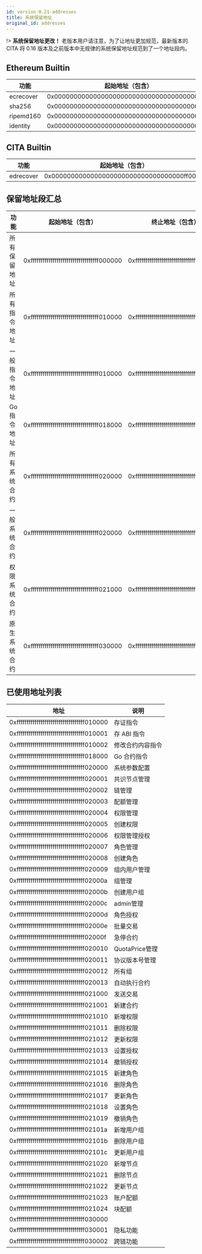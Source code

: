 ```yaml
---
id: version-0.21-addresses
title: 系统保留地址
original_id: addresses
---
```

!> **系统保留地址更改！** 老版本用户请注意，为了让地址更加规范，最新版本的 CITA 将 0.16 版本及之前版本中无规律的系统保留地址规范到了一个地址段内。

## Ethereum Builtin

| 功能        | 起始地址（包含）                                   |
| --------- | ------------------------------------------ |
| ecrecover | 0x0000000000000000000000000000000000000001 |
| sha256    | 0x0000000000000000000000000000000000000002 |
| ripemd160 | 0x0000000000000000000000000000000000000003 |
| identity  | 0x0000000000000000000000000000000000000004 |

## CITA Builtin

| 功能        | 起始地址（包含）                                   |
| --------- | ------------------------------------------ |
| edrecover | 0x0000000000000000000000000000000000ff0001 |

## 保留地址段汇总

| 功能      | 起始地址（包含）                                   | 终止地址（包含）                                   |
| ------- | ------------------------------------------ | ------------------------------------------ |
| 所有保留地址  | 0xffffffffffffffffffffffffffffffffff000000 | 0xffffffffffffffffffffffffffffffffffffffff |
| 所有指令地址  | 0xffffffffffffffffffffffffffffffffff010000 | 0xffffffffffffffffffffffffffffffffff01ffff |
| 一般指令地址  | 0xffffffffffffffffffffffffffffffffff010000 | 0xffffffffffffffffffffffffffffffffff0100ff |
| Go 指令地址 | 0xffffffffffffffffffffffffffffffffff018000 | 0xffffffffffffffffffffffffffffffffff018fff |
| 所有系统合约  | 0xffffffffffffffffffffffffffffffffff020000 | 0xffffffffffffffffffffffffffffffffff02ffff |
| 一般系统合约  | 0xffffffffffffffffffffffffffffffffff020000 | 0xffffffffffffffffffffffffffffffffff0200ff |
| 权限系统合约  | 0xffffffffffffffffffffffffffffffffff021000 | 0xffffffffffffffffffffffffffffffffff0210ff |
| 原生系统合约  | 0xffffffffffffffffffffffffffffffffff030000 | 0xffffffffffffffffffffffffffffffffff03ffff |

## 已使用地址列表

| 地址                                         | 说明           |
| ------------------------------------------ | ------------ |
| 0xffffffffffffffffffffffffffffffffff010000 | 存证指令         |
| 0xffffffffffffffffffffffffffffffffff010001 | 存 ABI 指令     |
| 0xffffffffffffffffffffffffffffffffff010002 | 修改合约内容指令     |
| 0xffffffffffffffffffffffffffffffffff018000 | Go 合约指令      |
| 0xffffffffffffffffffffffffffffffffff020000 | 系统参数配置       |
| 0xffffffffffffffffffffffffffffffffff020001 | 共识节点管理       |
| 0xffffffffffffffffffffffffffffffffff020002 | 链管理          |
| 0xffffffffffffffffffffffffffffffffff020003 | 配额管理         |
| 0xffffffffffffffffffffffffffffffffff020004 | 权限管理         |
| 0xffffffffffffffffffffffffffffffffff020005 | 创建权限         |
| 0xffffffffffffffffffffffffffffffffff020006 | 权限管理授权       |
| 0xffffffffffffffffffffffffffffffffff020007 | 角色管理         |
| 0xffffffffffffffffffffffffffffffffff020008 | 创建角色         |
| 0xffffffffffffffffffffffffffffffffff020009 | 组内用户管理       |
| 0xffffffffffffffffffffffffffffffffff02000a | 组管理          |
| 0xffffffffffffffffffffffffffffffffff02000b | 创建用户组        |
| 0xffffffffffffffffffffffffffffffffff02000c | admin管理      |
| 0xffffffffffffffffffffffffffffffffff02000d | 角色授权         |
| 0xffffffffffffffffffffffffffffffffff02000e | 批量交易         |
| 0xffffffffffffffffffffffffffffffffff02000f | 急停合约         |
| 0xffffffffffffffffffffffffffffffffff020010 | QuotaPrice管理 |
| 0xffffffffffffffffffffffffffffffffff020011 | 协议版本号管理      |
| 0xffffffffffffffffffffffffffffffffff020012 | 所有组          |
| 0xffffffffffffffffffffffffffffffffff020013 | 自动执行合约       |
| 0xffffffffffffffffffffffffffffffffff021000 | 发送交易         |
| 0xffffffffffffffffffffffffffffffffff021001 | 新建合约         |
| 0xffffffffffffffffffffffffffffffffff021010 | 新增权限         |
| 0xffffffffffffffffffffffffffffffffff021011 | 删除权限         |
| 0xffffffffffffffffffffffffffffffffff021012 | 更新权限         |
| 0xffffffffffffffffffffffffffffffffff021013 | 设置授权         |
| 0xffffffffffffffffffffffffffffffffff021014 | 撤销授权         |
| 0xffffffffffffffffffffffffffffffffff021015 | 新建角色         |
| 0xffffffffffffffffffffffffffffffffff021016 | 删除角色         |
| 0xffffffffffffffffffffffffffffffffff021017 | 更新角色         |
| 0xffffffffffffffffffffffffffffffffff021018 | 设置角色         |
| 0xffffffffffffffffffffffffffffffffff021019 | 撤销角色         |
| 0xffffffffffffffffffffffffffffffffff02101a | 新增用户组        |
| 0xffffffffffffffffffffffffffffffffff02101b | 删除用户组        |
| 0xffffffffffffffffffffffffffffffffff02101c | 更新用户组        |
| 0xffffffffffffffffffffffffffffffffff021020 | 新增节点         |
| 0xffffffffffffffffffffffffffffffffff021021 | 删除节点         |
| 0xffffffffffffffffffffffffffffffffff021022 | 更新节点         |
| 0xffffffffffffffffffffffffffffffffff021023 | 账户配额         |
| 0xffffffffffffffffffffffffffffffffff021024 | 块配额          |
| 0xffffffffffffffffffffffffffffffffff030000 |              |
| 0xffffffffffffffffffffffffffffffffff030001 | 隐私功能         |
| 0xffffffffffffffffffffffffffffffffff030002 | 跨链功能         |